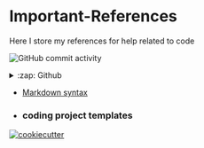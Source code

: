 # Important-References
Here I store my references for help related to code

![GitHub commit activity](https://img.shields.io/github/commit-activity/w/r-a-j/Important-References)

<details>
  <summary>:zap: Github </summary>
 
<!--START_SECTION:activity-->
- [Github Badges](https://shields.io/badges)
<!--END_SECTION:activity-->

</details>

- [Markdown syntax](https://www.markdownguide.org/basic-syntax/)

- ### coding project templates
[![cookiecutter](https://assets.website-files.com/6189495a8f80ad3e20ebcf60/618e86f4d53488d751cb2fc9_logo%20(29).svg)](https://www.cookiecutter.io/templates)
